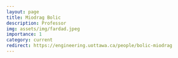 ```yaml
---
layout: page
title: Miodrag Bolic
description: Professor
img: assets/img/fardad.jpeg
importance: 1
category: current
redirect: https://engineering.uottawa.ca/people/bolic-miodrag
---
```

